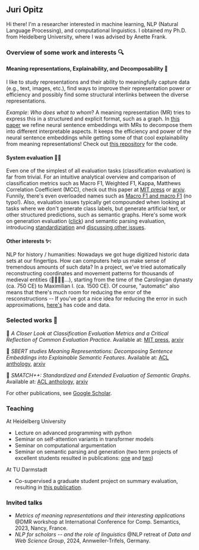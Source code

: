 ## Juri Opitz

Hi there! I'm a researcher interested in machine learning, NLP (Natural Language Processing), and computational linguistics. I obtained my Ph.D. from Heidelberg University, where I was advised by Anette Frank.

### Overview of some work and interests 🔍

#### Meaning representations, Explainability, and Decomposability 🧐

I like to study representations and their ability to meaningfully capture data (e.g., text, images, etc.), find ways to improve their representation power or efficiency and possibly find some structural interlinks between the diverse representations. 

*Example*: *Who does what to whom*? A meaning representation (MR) tries to express this in a structured and explicit format, such as a graph. In [this paper](https://arxiv.org/abs/2206.07023) we refine neural sentence embeddings with MRs to decompose them into different interpretable aspects. It keeps the efficiency and power of the neural sentence embeddings while getting some of that cool explainability from meaning representations! Check out [this repository](https://github.com/flipz357/S3BERT) for the code.

#### System evaluation 😵‍💫

Even one of the simplest of all evaluation tasks (classification evaluation) is far from trivial. For an intuitive analytical overview and comparison of classification metrics such as Macro F1, Weighted F1, Kappa, Matthews Correlation Coefficient (MCC), check out this paper at [MIT press](https://doi.org/10.1162/tacl_a_00675) or [arxiv](https://arxiv.org/abs/2404.16958). Funnily, there's even overloaded names such as [Macro F1 and macro F1](https://arxiv.org/abs/1911.03347) (no typo!). Also, evaluation issues typically get compounded when looking at tasks where we don't generate class labels, but generate artificial text, or other structured predictions, such as semantic graphs. Here's some work on generation evaluation ([click](https://arxiv.org/abs/2305.16819)) and semantic parsing evaluation, introducing [standardiziation](https://arxiv.org/abs/2305.06993) and [discussing other issues](https://arxiv.org/abs/2210.06461).

#### Other interests ✨:

NLP for history / humanities: Nowadays we got huge digitized historic data sets at our fingertips. How can computers help us make sense of tremendous amounts of such data? In a project, we've tried automatically reconstructing coordinates and movement patterns for thousands of medieval entities (🤴👸🧑‍🌾...), starting from the time of the Carolingian dynasty (ca. 750 CE) to Maximilian I. (ca. 1500 CE). Of course, "automatic" also means that there's much room for reducing the error of the resconstructions -- If you've got a nice idea for reducing the error in such approximations, [here's](https://github.com/flipz357/regesta-imperii-to-semgis) has code and data.

### Selected works 📜

🍄 *A Closer Look at Classification Evaluation Metrics and a Critical Reflection of Common Evaluation Practice*. Available at: [MIT press](https://doi.org/10.1162/tacl_a_00675), [arxiv](https://arxiv.org/abs/2404.16958)

🍄 *SBERT studies Meaning Representations: Decomposing Sentence Embeddings into Explainable Semantic Features*. Available at: [ACL anthology](https://aclanthology.org/2022.aacl-main.48/), [arxiv](https://arxiv.org/abs/2206.07023)

🍄 *SMATCH++: Standardized and Extended Evaluation of Semantic Graphs*. Available at: [ACL anthology](https://aclanthology.org/2023.findings-eacl.118/), [arxiv](https://arxiv.org/abs/2305.06993)

For other publications, see [Google Scholar](https://scholar.google.de/citations?user=DzxugZIAAAAJ&hl=de).

### Teaching

At Heidelberg University

- Lecture on advanced programming with python
- Seminar on self-attention variants in transformer models
- Seminar on computational argumentation
- Seminar on semantic parsing and generation (two term projects of excellent students resulted in publications: [one](https://arxiv.org/abs/2106.04565) and [two](https://arxiv.org/abs/2203.13226))

At TU Darmstadt

- Co-supervised a graduate student project on summary evaluation, resulting in [this publication](https://arxiv.org/abs/2404.01701).

### Invited talks

- *Metrics of meaning representations and their interesting applications* @DMR workshop at International Conference for Comp. Semantics, 2023, Nancy, France.
- *NLP for scholars -- and the role of linguistics* @NLP retreat of *Data and Web Science Group*, 2024, Annweiler-Trifels, Germany.


